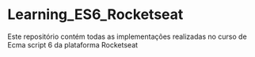 # Learning_ES6_Rocketseat
Este repositório contém todas as implementações realizadas no curso de Ecma script 6 da plataforma Rocketseat
